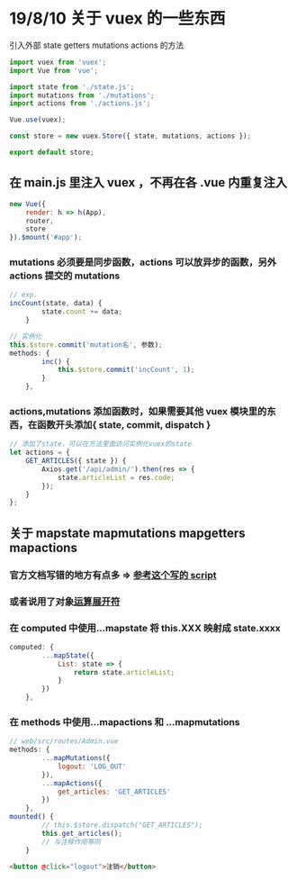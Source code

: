 # 19/8/10 关于 vuex 的一些东西

引入外部 state getters mutations actions 的方法

```javascript
import vuex from 'vuex';
import Vue from 'vue';

import state from './state.js';
import mutations from './mutations';
import actions from './actions.js';

Vue.use(vuex);

const store = new vuex.Store({ state, mutations, actions });

export default store;
```

## 在 main.js 里注入 vuex ，不再在各 .vue 内重复注入

```js
new Vue({
    render: h => h(App),
    router,
    store
}).$mount('#app');
```

### mutations 必须要是同步函数，actions 可以放异步的函数，另外 actions 提交的 mutations

```javascript
// exp.
incCount(state, data) {
        state.count += data;
    }

// 实例化
this.$store.commit('mutation名', 参数);
methods: {
        inc() {
            this.$store.commit('incCount', 1);
        }
    },
```

### actions,mutations 添加函数时，如果需要其他 vuex 模块里的东西，在函数开头添加{ state, commit, dispatch }

```javascript
// 添加了state，可以在方法里面访问实例化vuex的state
let actions = {
    GET_ARTICLES({ state }) {
        Axios.get('/api/admin/').then(res => {
            state.articleList = res.code;
        });
    }
};
```

## 关于 mapstate mapmutations mapgetters mapactions

### 官方文档写错的地方有点多 => [参考这个写的 script](https://m.php.cn/article/399670.html)

### 或者说用了对象[运算展开符](https://developer.mozilla.org/zh-CN/docs/Web/JavaScript/Reference/Operators/Spread_syntax)

### 在 computed 中使用...mapstate 将 this.XXX 映射成 state.xxxx

```javascript
computed: {
        ...mapState({
            List: state => {
                return state.articleList;
            }
        })
    },
```

### 在 methods 中使用...mapactions 和 ...mapmutations

```javascript
// web/src/routes/Admin.vue
methods: {
        ...mapMutations({
            logout: 'LOG_OUT'
        }),
        ...mapActions({
            get_articles: 'GET_ARTICLES'
        })
    },
mounted() {
        // this.$store.dispatch("GET_ARTICLES");
        this.get_articles();
        // 与注释作用等同
    }
```

```html
<button @click="logout">注销</button>
```
